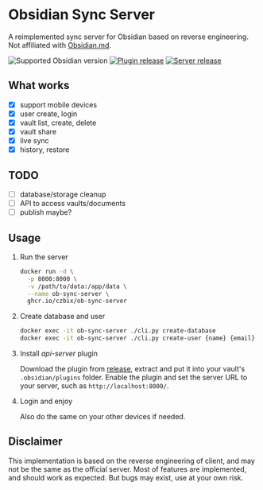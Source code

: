 # Obsidian Sync Server
A reimplemented sync server for Obsidian based on reverse engineering.
Not affiliated with [Obsidian.md](https://obsidian.md/).

![Supported Obsidian version](https://img.shields.io/badge/dynamic/json?url=https%3A%2F%2Fraw.githubusercontent.com%2FCzBiX%2Fob-sync-server%2Fmaster%2Fob-plugin%2Fapi-server%2Fmanifest.json&query=minAppVersion&logo=obsidian&label=Obsidian&color=rebeccapurple)
[![Plugin release](https://img.shields.io/github/v/release/czbix/ob-sync-server?label=plugin)](https://github.com/CzBiX/ob-sync-server/releases)
[![Server release](https://img.shields.io/github/v/tag/czbix/ob-sync-server?filter=v*&label=server)](https://github.com/CzBiX/ob-sync-server/pkgs/container/ob-sync-server)


## What works
- [x] support mobile devices
- [x] user create, login
- [x] vault list, create, delete
- [x] vault share
- [x] live sync
- [x] history, restore

## TODO
- [ ] database/storage cleanup
- [ ] API to access vaults/documents
- [ ] publish maybe?

## Usage

1. Run the server
   ```bash
   docker run -d \
     -p 8000:8000 \
     -v /path/to/data:/app/data \
     --name ob-sync-server \
     ghcr.io/czbix/ob-sync-server
   ```
2. Create database and user
   ```bash
   docker exec -it ob-sync-server ./cli.py create-database
   docker exec -it ob-sync-server ./cli.py create-user {name} {email} {password}
   ```

3. Install *api-server* plugin

    Download the plugin from [release](https://github.com/CzBiX/ob-sync-server/releases/latest), extract and put it into your vault's `.obsidian/plugins` folder.
    Enable the plugin and set the server URL to your server, such as `http://localhost:8000/`.

4. Login and enjoy

   Also do the same on your other devices if needed.

## Disclaimer
This implementation is based on the reverse engineering of client, and may not be the same as the official server.
Most of features are implemented, and should work as expected.
But bugs may exist, use at your own risk.